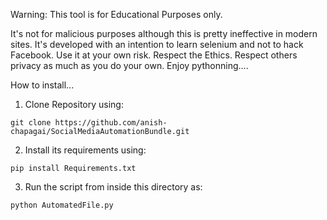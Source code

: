 Warning: This tool is for Educational Purposes only. 

It's not for malicious purposes although this is pretty ineffective in modern sites.
It's developed with an intention to learn selenium and not to hack Facebook.
Use it at your own risk.
Respect the Ethics.
Respect others privacy as much as you do your own.
Enjoy pythonning....



How to install...

1) Clone Repository using:

```
git clone https://github.com/anish-chapagai/SocialMediaAutomationBundle.git
```

2) Install its requirements using:

```
pip install Requirements.txt
```

3) Run the script from inside this directory as:

```
python AutomatedFile.py
``` 

